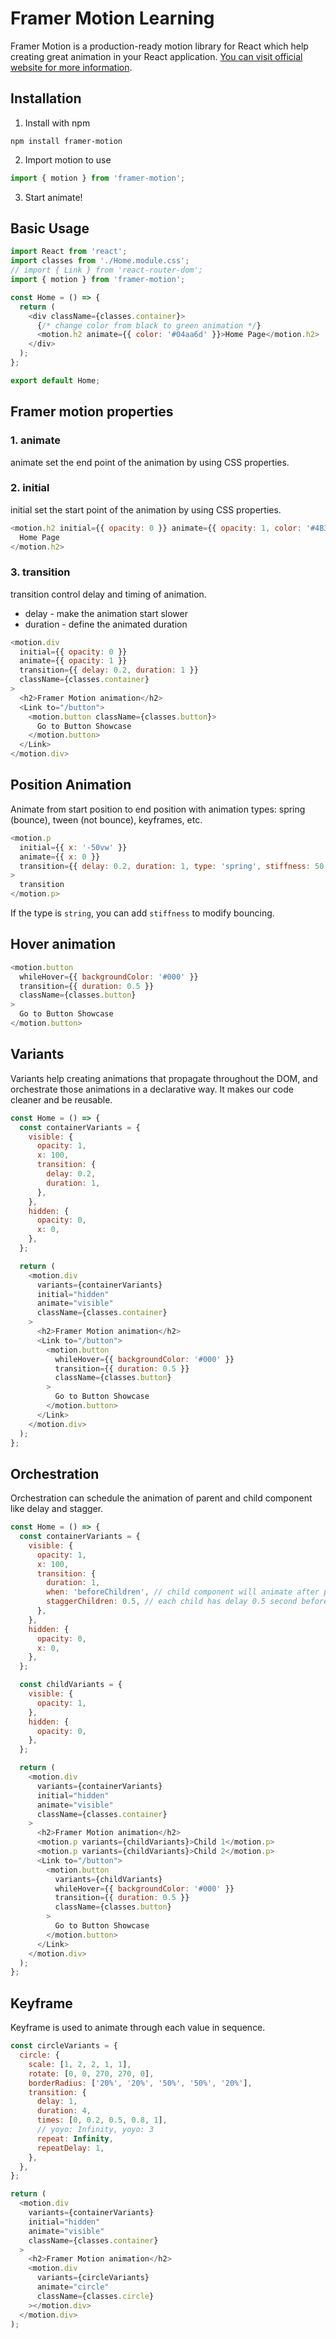 # Framer Motion Learning

Framer Motion is a production-ready motion library for React which help creating great animation in your React application. [You can visit official website for more information](https://www.framer.com/motion/).

## Installation

1. Install with npm

```
npm install framer-motion
```

2. Import motion to use

```js
import { motion } from 'framer-motion';
```

3. Start animate!

## Basic Usage

```js
import React from 'react';
import classes from './Home.module.css';
// import { Link } from 'react-router-dom';
import { motion } from 'framer-motion';

const Home = () => {
  return (
    <div className={classes.container}>
      {/* change color from black to green animation */}
      <motion.h2 animate={{ color: '#04aa6d' }}>Home Page</motion.h2>
    </div>
  );
};

export default Home;
```

## Framer motion properties

### 1. animate

animate set the end point of the animation by using CSS properties.

### 2. initial

initial set the start point of the animation by using CSS properties.

```js
<motion.h2 initial={{ opacity: 0 }} animate={{ opacity: 1, color: '#4B3869' }}>
  Home Page
</motion.h2>
```

### 3. transition

transition control delay and timing of animation.

- delay - make the animation start slower
- duration - define the animated duration

```js
<motion.div
  initial={{ opacity: 0 }}
  animate={{ opacity: 1 }}
  transition={{ delay: 0.2, duration: 1 }}
  className={classes.container}
>
  <h2>Framer Motion animation</h2>
  <Link to="/button">
    <motion.button className={classes.button}>
      Go to Button Showcase
    </motion.button>
  </Link>
</motion.div>
```

## Position Animation

Animate from start position to end position with animation types: spring (bounce), tween (not bounce), keyframes, etc.

```js
<motion.p
  initial={{ x: '-50vw' }}
  animate={{ x: 0 }}
  transition={{ delay: 0.2, duration: 1, type: 'spring', stiffness: 50 }}
>
  transition
</motion.p>
```

If the type is `string`, you can add `stiffness` to modify bouncing.

## Hover animation

```js
<motion.button
  whileHover={{ backgroundColor: '#000' }}
  transition={{ duration: 0.5 }}
  className={classes.button}
>
  Go to Button Showcase
</motion.button>
```

## Variants

Variants help creating animations that propagate throughout the DOM, and orchestrate those animations in a declarative way. It makes our code cleaner and be reusable.

```js
const Home = () => {
  const containerVariants = {
    visible: {
      opacity: 1,
      x: 100,
      transition: {
        delay: 0.2,
        duration: 1,
      },
    },
    hidden: {
      opacity: 0,
      x: 0,
    },
  };

  return (
    <motion.div
      variants={containerVariants}
      initial="hidden"
      animate="visible"
      className={classes.container}
    >
      <h2>Framer Motion animation</h2>
      <Link to="/button">
        <motion.button
          whileHover={{ backgroundColor: '#000' }}
          transition={{ duration: 0.5 }}
          className={classes.button}
        >
          Go to Button Showcase
        </motion.button>
      </Link>
    </motion.div>
  );
};
```

## Orchestration

Orchestration can schedule the animation of parent and child component like delay and stagger.

```js
const Home = () => {
  const containerVariants = {
    visible: {
      opacity: 1,
      x: 100,
      transition: {
        duration: 1,
        when: 'beforeChildren', // child component will animate after parent complete animation
        staggerChildren: 0.5, // each child has delay 0.5 second before next child animates.
      },
    },
    hidden: {
      opacity: 0,
      x: 0,
    },
  };

  const childVariants = {
    visible: {
      opacity: 1,
    },
    hidden: {
      opacity: 0,
    },
  };

  return (
    <motion.div
      variants={containerVariants}
      initial="hidden"
      animate="visible"
      className={classes.container}
    >
      <h2>Framer Motion animation</h2>
      <motion.p variants={childVariants}>Child 1</motion.p>
      <motion.p variants={childVariants}>Child 2</motion.p>
      <Link to="/button">
        <motion.button
          variants={childVariants}
          whileHover={{ backgroundColor: '#000' }}
          transition={{ duration: 0.5 }}
          className={classes.button}
        >
          Go to Button Showcase
        </motion.button>
      </Link>
    </motion.div>
  );
};
```

## Keyframe

Keyframe is used to animate through each value in sequence.

```js
const circleVariants = {
  circle: {
    scale: [1, 2, 2, 1, 1],
    rotate: [0, 0, 270, 270, 0],
    borderRadius: ['20%', '20%', '50%', '50%', '20%'],
    transition: {
      delay: 1,
      duration: 4,
      times: [0, 0.2, 0.5, 0.8, 1],
      // yoyo: Infinity, yoyo: 3
      repeat: Infinity,
      repeatDelay: 1,
    },
  },
};

return (
  <motion.div
    variants={containerVariants}
    initial="hidden"
    animate="visible"
    className={classes.container}
  >
    <h2>Framer Motion animation</h2>
    <motion.div
      variants={circleVariants}
      animate="circle"
      className={classes.circle}
    ></motion.div>
  </motion.div>
);
```
